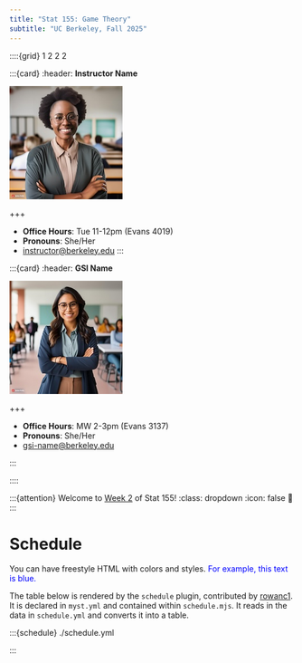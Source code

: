 ```yaml
---
title: "Stat 155: Game Theory"
subtitle: "UC Berkeley, Fall 2025"
---
```


::::{grid} 1 2 2 2

:::{card}
:header: **Instructor Name**

![Instructor Name](images/firefly-instructor.jpg)

+++

* **Office Hours**: Tue 11-12pm (Evans 4019)
* **Pronouns**: She/Her
* [instructor@berkeley.edu](mailto:instructor@berkeley.edu)
:::

:::{card}
:header: **GSI Name**

![GSI Name](images/firefly-gsi.jpg)

+++

* **Office Hours**: MW 2-3pm (Evans 3137)
* **Pronouns**: She/Her
* [gsi-name@berkeley.edu](mailto:gsi-name@berkeley.edu)

:::

::::

:::{attention} Welcome to [Week 2](#week2) of Stat 155!
:class: dropdown
:icon: false
👋
:::

# Schedule

You can have freestyle HTML with colors and styles. <span style="color: blue;">For example, this text is blue.</span>

The table below is rendered by the `schedule` plugin, contributed by [rowanc1](https://github.com/rowanc1). It is declared in `myst.yml` and contained within `schedule.mjs`. It reads in the data in `schedule.yml` and converts it into a table.

:::{schedule} ./schedule.yml

:::
